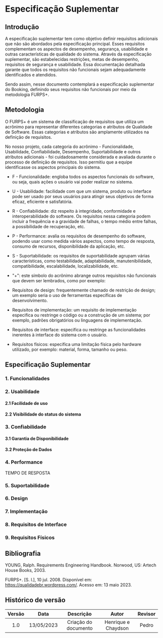 # Especificação Suplementar

## Introdução

A especificação suplementar tem como objetivo definir requisitos adicionais que não são abordados pela especificação principal. Esses requisitos complementam os aspectos de desempenho, segurança, usabilidade e outras características de qualidade do sistema. Através da especificação suplementar, são estabelecidas restrições, metas de desempenho, requisitos de segurança e usabilidade. Essa documentação detalhada garante que todos os requisitos não funcionais sejam adequadamente identificados e atendidos.

Sendo assim, nesse documento contemplará a especificação suplementar do Booking, definindo seus requisitos não funcionais por meio da metodologia FURPS+.

## Metodologia

O FURPS+ é um sistema de classificação de requisitos que utiliza um acrônimo para representar diferentes categorias e atributos de Qualidade de Software. Essas categorias e atributos são amplamente utilizados na definição de requisitos.

No nosso projeto, cada categoria do acrônimo - Funcionalidade, Usabilidade, Confiabilidade, Desempenho, Suportabilidade e outros atributos adicionais - foi cuidadosamente considerada e avaliada durante o processo de definição de requisitos. Isso permitiu que a equipe identificasse os aspectos principais do sistema.

- F - Funcionalidade: engloba todos os aspectos funcionais do software, ou seja, quais ações o usuário vai poder realizar no sistema.

- U - Usabilidade: facilidade com que um sistema, produto ou interface pode ser usado por seus usuários para atingir seus objetivos de forma eficaz, eficiente e satisfatória.

- R - Confiabilidade: diz respeito à integridade, conformidade e interoperabilidade do software. Os requisitos nessa categoria podem incluir a frequência e a gravidade de falhas, o tempo médio entre falhas, a possibilidade de recuperação, etc.

- P - Performance: avalia os requisitos de desempenho do software, podendo usar como medida vários aspectos, como tempo de resposta, consumo de recursos, disponibilidade da aplicação, etc.

- S - Suportabilidade: os requisitos de suportabilidade agrupam várias características, como testabilidade, adaptabilidade, manutenibilidade, compatibilidade, escalabilidade, localizabilidade, etc.

- "+": este símbolo do acrônimo abrange outros requisitos não funcionais que devem ser lembrados, como por exemplo:

- Requisitos de design: frequentemente chamado de restrição de design; um exemplo seria o uso de ferramentas específicas de desenvolvimento.

- Requisitos de implementação: um requisito de implementação especifica ou restringe o código ou a construção de um sistema; por exemplo, padrões obrigatórios ou linguagens de implementação.

- Requisitos de interface: especifica ou restringe as funcionalidades inerentes à interface do sistema com o usuário.

- Requisitos físicos: especifica uma limitação física pelo hardware utilizado, por exemplo: material, forma, tamanho ou peso.

## Especificação Suplementar

### 1. Funcionalidades

### 2. Usabilidade

#### 2.1 Facilidade de uso

#### 2.2 Visibilidade do status do sistema 

### 3. Confiabilidade

#### 3.1 Garantia de Disponibilidade

#### 3.2 Proteção de Dados

### 4. Performance
TEMPO DE RESPOSTA

### 5. Suportabilidade

### 6. Design

### 7. Implementação

### 8. Requisitos de Interface

### 9. Requisitos Físicos


## Bibliografia
YOUNG, Ralph. Requirements Engineering Handbook. Norwood, US: Artech House Books, 2003.

FURPS+. [S. l.], 10 jul. 2008. Disponível em: https://qualidadebr.wordpress.com/. Acesso em: 13 maio 2023.

## Histórico de versão

| Versão |    Data    |      Descrição       | Autor |     Revisor      |
| :----: | :--------: | :------------------: | :---: | :--------------: |
|  1.0   | 13/05/2023 | Criação do documento | Henrique e Chaydson  | Pedro |
